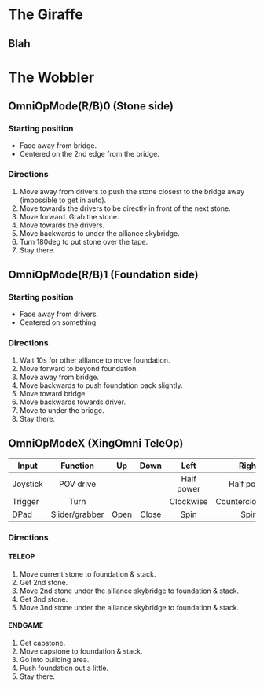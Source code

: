 # The Giraffe

## Blah



# The Wobbler


## OmniOpMode(R/B)0 (Stone side)

### Starting position
* Face away from bridge.
* Centered on the 2nd edge from the bridge.

### Directions
1. Move away from drivers to push the stone closest to the bridge away (impossible to get in auto).
2. Move towards the drivers to be directly in front of the next stone. 
3. Move forward. Grab the stone.
4. Move towards the drivers.
5. Move backwards to under the alliance skybridge.
6. Turn 180deg to put stone over the tape.
7. Stay there.


## OmniOpMode(R/B)1 (Foundation side)

### Starting position

* Face away from drivers.
* Centered on something.

### Directions

1. Wait 10s for other alliance to move foundation.
2. Move forward to beyond foundation.
3. Move away from bridge.
4. Move backwards to push foundation back slightly.
5. Move toward bridge.
6. Move backwards towards driver.
7. Move to under the bridge.
8. Stay there.


## OmniOpModeX (XingOmni TeleOp)

| Input    | Function       | Up   | Down  | Left        | Right             | Both       |
|  ---     | :---:          |:---: |:---:  | :---:       | :---:             | :---:      |
| Joystick | POV drive      |      |       | Half power  | Half power        | Full power |
| Trigger  | Turn           |      |       | Clockwise   | Counterclockwise  |            |
| DPad     | Slider/grabber | Open | Close | Spin        | Spin              |            |

### Directions

#### TELEOP

1. Move current stone to foundation & stack.
2. Get 2nd stone.
3. Move 2nd stone under the alliance skybridge to foundation & stack.
4. Get 3nd stone.
5. Move 3nd stone under the alliance skybridge to foundation & stack.

#### ENDGAME

1. Get capstone.
2. Move capstone to foundation & stack.
3. Go into building area.
4. Push foundation out a little.
5. Stay there.
